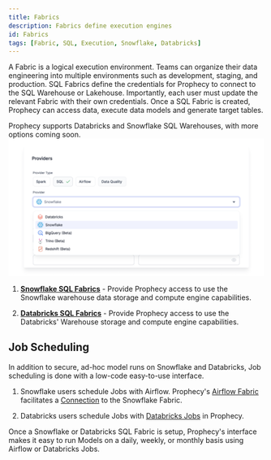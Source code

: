 ```yaml
---
title: Fabrics
description: Fabrics define execution engines
id: Fabrics
tags: [Fabric, SQL, Execution, Snowflake, Databricks]
---
```


A Fabric is a logical execution environment. Teams can organize their data engineering into multiple environments such as development, staging, and production. SQL Fabrics define the credentials for Prophecy to connect to the SQL Warehouse or Lakehouse. Importantly, each user must update the relevant Fabric with their own credentials. Once a SQL Fabric is created, Prophecy can access data, execute data models and generate target tables.

Prophecy supports Databricks and Snowflake SQL Warehouses, with more options coming soon.
![Providers](./img/Providers.png)

1. **[Snowflake SQL Fabrics](./snowflake.md)** - Provide Prophecy access to use the Snowflake warehouse data storage and compute engine capabilities.

2. **[Databricks SQL Fabrics](./databricks.md)** - Provide Prophecy access to use the Databricks' Warehouse storage and compute engine capabilities.

## Job Scheduling

In addition to secure, ad-hoc model runs on Snowflake and Databricks, Job scheduling is done with a low-code easy-to-use interface.

1. Snowflake users schedule Jobs with Airflow. Prophecy's [Airflow Fabric](/docs/low-code-jobs/airflow/setup/setup.md) facilitates a [Connection](/docs/low-code-jobs/airflow/setup/mwaa.md#setting-up-snowflake-connection) to the Snowflake Fabric.

2. Databricks users schedule Jobs with [Databricks Jobs](/docs/low-code-jobs/databricks-jobs.md) in Prophecy.

Once a Snowflake or Databricks SQL Fabric is setup, Prophecy's interface makes it easy to run Models on a daily, weekly, or monthly basis using Airflow or Databricks Jobs.
